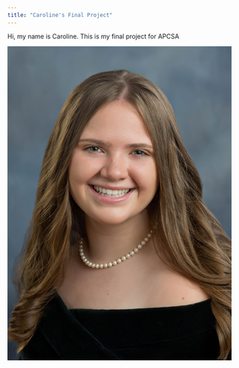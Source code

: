 ```yaml
---
title: "Caroline's Final Project"
---
```


Hi, my name is Caroline. This is my final project for APCSA

<img src= "seniorpic.jpg">

